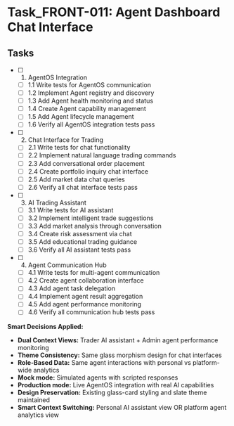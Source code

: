 # Task_FRONT-011: Agent Dashboard Chat Interface

## Tasks

- [ ] 1. AgentOS Integration
  - [ ] 1.1 Write tests for AgentOS communication
  - [ ] 1.2 Implement Agent registry and discovery
  - [ ] 1.3 Add Agent health monitoring and status
  - [ ] 1.4 Create Agent capability management
  - [ ] 1.5 Add Agent lifecycle management
  - [ ] 1.6 Verify all AgentOS integration tests pass

- [ ] 2. Chat Interface for Trading
  - [ ] 2.1 Write tests for chat functionality
  - [ ] 2.2 Implement natural language trading commands
  - [ ] 2.3 Add conversational order placement
  - [ ] 2.4 Create portfolio inquiry chat interface
  - [ ] 2.5 Add market data chat queries
  - [ ] 2.6 Verify all chat interface tests pass

- [ ] 3. AI Trading Assistant
  - [ ] 3.1 Write tests for AI assistant
  - [ ] 3.2 Implement intelligent trade suggestions
  - [ ] 3.3 Add market analysis through conversation
  - [ ] 3.4 Create risk assessment via chat
  - [ ] 3.5 Add educational trading guidance
  - [ ] 3.6 Verify all AI assistant tests pass

- [ ] 4. Agent Communication Hub
  - [ ] 4.1 Write tests for multi-agent communication
  - [ ] 4.2 Create agent collaboration interface
  - [ ] 4.3 Add agent task delegation
  - [ ] 4.4 Implement agent result aggregation
  - [ ] 4.5 Add agent performance monitoring
  - [ ] 4.6 Verify all communication hub tests pass

**Smart Decisions Applied:**
- **Dual Context Views:** Trader AI assistant + Admin agent performance monitoring
- **Theme Consistency:** Same glass morphism design for chat interfaces
- **Role-Based Data:** Same agent interactions with personal vs platform-wide analytics
- **Mock mode:** Simulated agents with scripted responses
- **Production mode:** Live AgentOS integration with real AI capabilities
- **Design Preservation:** Existing glass-card styling and slate theme maintained
- **Smart Context Switching:** Personal AI assistant view OR platform agent analytics view